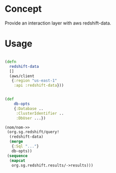 # Concept

Provide an interaction layer with aws redshift-data.

# Usage

```clojure

(defn
  redshift-data
  []
  (aws/client
   {:region "us-east-1"
    :api :redshift-data}))


(def
    db-opts
    {:Database ..
     :ClusterIdentifier ..
     :DbUser ...})

(nom/nom->>
 (org.sg.redshift/query!
  (redshift-data)
  (merge
   {:Sql "..."}
   db-opts))
 (sequence
  (mapcat
   org.sg.redshift.results/->results)))
```
